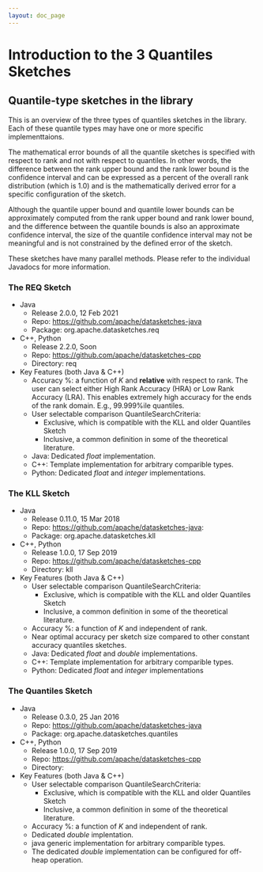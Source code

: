 ```yaml
---
layout: doc_page
---
```

<!--
    Licensed to the Apache Software Foundation (ASF) under one
    or more contributor license agreements.  See the NOTICE file
    distributed with this work for additional information
    regarding copyright ownership.  The ASF licenses this file
    to you under the Apache License, Version 2.0 (the
    "License"); you may not use this file except in compliance
    with the License.  You may obtain a copy of the License at

      http://www.apache.org/licenses/LICENSE-2.0

    Unless required by applicable law or agreed to in writing,
    software distributed under the License is distributed on an
    "AS IS" BASIS, WITHOUT WARRANTIES OR CONDITIONS OF ANY
    KIND, either express or implied.  See the License for the
    specific language governing permissions and limitations
    under the License.
-->
# Introduction to the 3 Quantiles Sketches

## Quantile-type sketches in the library


This is an overview of the three types of quantiles sketches in the library. Each of these quantile types may have one or more specific implementtaions. 

The mathematical error bounds of all the quantile sketches is specified with respect to rank and not with respect to quantiles.  In other words, the difference between the rank upper bound and the rank lower bound is the confidence interval and can be expressed as a percent of the overall rank distribution (which is 1.0) and is the mathematically derived error for a specific configuration of the sketch.  

Although the quantile upper bound and quantile lower bounds can be approximately computed from the rank upper bound and rank lower bound, and the difference between the quantile bounds is also an approximate confidence interval, the size of the quantile confidence interval may not be meaningful and is not constrained by the defined error of the sketch.

These sketches have many parallel methods. Please refer to the individual Javadocs for more information. 

### The REQ Sketch

* Java 
	* Release 2.0.0, 12 Feb 2021
	* Repo: <https://github.com/apache/datasketches-java>
	* Package: org.apache.datasketches.req
* C++, Python
	* Release 2.2.0, Soon
	* Repo: <https://github.com/apache/datasketches-cpp>
	* Directory: req
* Key Features (both Java & C++)
	* Accuracy %: a function of *K* and **relative** with respect to rank. The user can select either High Rank Accuracy (HRA) or Low Rank Accuracy (LRA). This enables extremely high accuracy for the ends of the rank domain. E.g., 99.999%ile quantiles.
	* User selectable comparison QuantileSearchCriteria: 
		* Exclusive, which is compatible with the KLL and older Quantiles Sketch
		* Inclusive, a common definition in some of the theoretical literature.
	* Java: Dedicated *float* implementation.
	* C++: Template implementation for arbitrary comparible types.
	* Python: Dedicated *float* and *integer* implementations.

### The KLL Sketch

* Java
	* Release 0.11.0, 15 Mar 2018
	* Repo: <https://github.com/apache/datasketches-java>:
	* Package: org.apache.datasketches.kll
* C++, Python
	* Release 1.0.0, 17 Sep 2019
	* Repo: <https://github.com/apache/datasketches-cpp>
	* Directory: kll
* Key Features (both Java & C++)
	* User selectable comparison QuantileSearchCriteria: 
		* Exclusive, which is compatible with the KLL and older Quantiles Sketch
		* Inclusive, a common definition in some of the theoretical literature.
	* Accuracy %: a function of *K* and independent of rank. 
	* Near optimal accuracy per sketch size compared to other constant accuracy quantiles sketches. 
	* Java: Dedicated *float* and *double* implementations.
	* C++: Template implementation for arbitrary comparible types.
	* Python: Dedicated *float* and *integer* implementations


### The Quantiles Sketch

* Java
	* Release 0.3.0, 25 Jan 2016
	* Repo: <https://github.com/apache/datasketches-java>
	* Package: org.apache.datasketches.quantiles
* C++, Python
	* Release 1.0.0, 17 Sep 2019
	* Repo: <https://github.com/apache/datasketches-cpp>
	* Directory: 
* Key Features (both Java & C++)
    * User selectable comparison QuantileSearchCriteria: 
		* Exclusive, which is compatible with the KLL and older Quantiles Sketch
		* Inclusive, a common definition in some of the theoretical literature. 
	* Accuracy %: a function of *K* and independent of rank. 
	* Dedicated *double* implentation.
	* java generic implementation for arbitrary comparible types.
	* The dedicated *double* implementation can be configured for off-heap operation.
	





